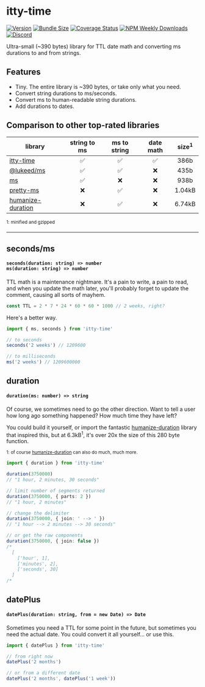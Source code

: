 # itty-time

[![Version](https://img.shields.io/npm/v/itty-time.svg?style=flat-square)](https://npmjs.com/package/itty-time)
[![Bundle Size](http://itty.ing/https://deno.bundlejs.com/?q=itty-time&badge&badge-style=flat-square)](http://itty.ing/https://deno.bundlejs.com/?q=itty-time)
[![Coverage Status](https://img.shields.io/coveralls/github/kwhitley/itty-time/v5.x?style=flat-square)](https://coveralls.io/github/kwhitley/itty-time?branch=v5.x)
[![NPM Weekly Downloads](https://img.shields.io/npm/dw/itty-time?style=flat-square)](https://npmjs.com/package/itty-time)
[![Discord](https://img.shields.io/discord/832353585802903572?label=Discord&logo=Discord&style=flat-square&logoColor=fff)](https://discord.gg/53vyrZAu9u)

Ultra-small (~390 bytes) library for TTL date math and converting ms durations to and from strings.

## Features

- Tiny. The entire library is ~390 bytes, or take only what you need.
- Convert string durations to ms/seconds.
- Convert ms to human-readable string durations.
- Add durations to dates.

## Comparison to other top-rated libraries
| library | string to ms | ms to string | date math | size<sup>1</sup>
| --- | :-: | :-: | :-: | :-: |
| [itty-time](https://www.npmjs.com/package/itty-time) | ✅ | ✅ | ✅ | 386b |
| [@lukeed/ms](https://www.npmjs.com/package/@lukeed/ms) | ✅ | ✅ | ❌ | 435b |
| [ms](https://www.npmjs.com/package/ms) | ✅ | ❌ | ❌ | 938b |
| [pretty-ms](https://www.npmjs.com/package/pretty-ms) | ❌ | ✅ | ❌ | 1.04kB |
| [humanize-duration](https://www.npmjs.com/package/humanize-duration) | ❌ | ✅ | ❌ | 6.74kB |

<sup>1: minified and gzipped</sup> &nbsp;

---

## seconds/ms
<h4>
  <code>seconds(duration: string) => number</code><br />
  <code>ms(duration: string) => number</code><br />
</h4>

TTL math is a maintenance nightmare. It's a pain to write, a pain to read, and when you update the math later, you'll probably forget to update the comment, causing all sorts of mayhem.

```ts
const TTL = 2 * 7 * 24 * 60 * 60 * 1000 // 2 weeks, right?
```

Here's a better way.

```ts
import { ms, seconds } from 'itty-time'

// to seconds
seconds('2 weeks') // 1209600

// to milliseconds
ms('2 weeks') // 1209600000
```

## duration
<h4>
  <code>duration(ms: number) => string</code>
</h4>

Of course, we sometimes need to go the other direction.  Want to tell a user how long ago something happened?  How much time they have left?  

You could build it yourself, or import the fantastic [humanize-duration](https://www.npmjs.com/package/humanize-duration) library that inspired this, but at 6.3kB<sup>1</sup>, it's over 20x the size of this 280 byte function.

<sup>1: of course [humanize-duration](https://www.npmjs.com/package/humanize-duration) can also do much, much more.</sup>

```ts
import { duration } from 'itty-time'

duration(3750000)
// "1 hour, 2 minutes, 30 seconds"

// limit number of segments returned
duration(3750000, { parts: 2 })
// "1 hour, 2 minutes"

// change the delimiter
duration(3750000, { join: ' --> ' })
// "1 hour --> 2 minutes --> 30 seconds"

// or get the raw components
duration(3750000, { join: false })
/*
  [
    ['hour', 1],
    ['minutes', 2],
    ['seconds', 30]
  ]
/*
```

## datePlus
<h4>
  <code>datePlus(duration: string, from = new Date) => Date</code>
</h4>

Sometimes you need a TTL for some point in the future, but sometimes you need the actual date.  You could convert it all yourself... or use this.

```js
import { datePlus } from 'itty-time'

// from right now
datePlus('2 months')

// or from a different date
datePlus('2 months', datePlus('1 week'))
```
